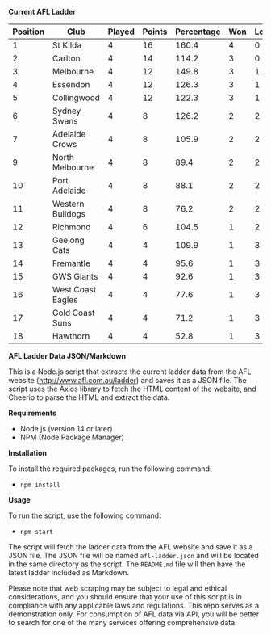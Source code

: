 **Current AFL Ladder**

| Position | Club | Played | Points | Percentage | Won | Lost | Drawn | PF | PA |
| -------- | ---- | ------ | ------ | ---------- | --- | ---- | ----- | -- | -- |
| 1 | St Kilda | 4 | 16 | 160.4 | 4 | 0 | 0 | 364 | 227 |
| 2 | Carlton | 4 | 14 | 114.2 | 3 | 0 | 1 | 329 | 288 |
| 3 | Melbourne | 4 | 12 | 149.8 | 3 | 1 | 0 | 457 | 305 |
| 4 | Essendon | 4 | 12 | 126.3 | 3 | 1 | 0 | 394 | 312 |
| 5 | Collingwood | 4 | 12 | 122.3 | 3 | 1 | 0 | 406 | 332 |
| 6 | Sydney Swans | 4 | 8 | 126.2 | 2 | 2 | 0 | 376 | 298 |
| 7 | Adelaide Crows | 4 | 8 | 105.9 | 2 | 2 | 0 | 394 | 372 |
| 9 | North Melbourne | 4 | 8 | 89.4 | 2 | 2 | 0 | 305 | 341 |
| 10 | Port Adelaide | 4 | 8 | 88.1 | 2 | 2 | 0 | 342 | 388 |
| 11 | Western Bulldogs | 4 | 8 | 76.2 | 2 | 2 | 0 | 262 | 344 |
| 12 | Richmond | 4 | 6 | 104.5 | 1 | 2 | 1 | 299 | 286 |
| 13 | Geelong Cats | 4 | 4 | 109.9 | 1 | 3 | 0 | 366 | 333 |
| 14 | Fremantle | 4 | 4 | 95.6 | 1 | 3 | 0 | 304 | 318 |
| 15 | GWS Giants | 4 | 4 | 92.6 | 1 | 3 | 0 | 326 | 352 |
| 16 | West Coast Eagles | 4 | 4 | 77.6 | 1 | 3 | 0 | 312 | 402 |
| 17 | Gold Coast Suns | 4 | 4 | 71.2 | 1 | 3 | 0 | 274 | 385 |
| 18 | Hawthorn | 4 | 4 | 52.8 | 1 | 3 | 0 | 227 | 430 |

**AFL Ladder Data JSON/Markdown**

This is a Node.js script that extracts the current ladder data from the AFL website (http://www.afl.com.au/ladder) and saves it as a JSON file. The script uses the Axios library to fetch the HTML content of the website, and Cheerio to parse the HTML and extract the data.

**Requirements**

- Node.js (version 14 or later)
- NPM (Node Package Manager)

**Installation**

To install the required packages, run the following command:

 - `npm install`

**Usage**

To run the script, use the following command:

 - `npm start`

The script will fetch the ladder data from the AFL website and save it as a JSON file. The JSON file will be named `afl-ladder.json` and will be located in the same directory as the script. The `README.md` file will then have the latest ladder included as Markdown.

Please note that web scraping may be subject to legal and ethical considerations, and you should ensure that your use of this script is in compliance with any applicable laws and regulations. This repo serves as a demonstration only. For consumption of AFL data via API, you will be better to search for one of the many services offering comprehensive data.

